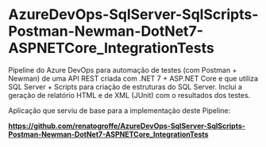 # AzureDevOps-SqlServer-SqlScripts-Postman-Newman-DotNet7-ASPNETCore_IntegrationTests
Pipeline do Azure DevOps para automação de testes (com Postman + Newman) de uma API REST criada com .NET 7 + ASP.NET Core e que utiliza SQL Server + Scripts para criação de estruturas do SQL Server. Inclui a geração de relatório HTML e de XML (JUnit) com o resultados dos testes.

Aplicação que serviu de base para a implementação deste Pipeline:

**https://github.com/renatogroffe/AzureDevOps-SqlServer-SqlScripts-Postman-Newman-DotNet7-ASPNETCore_IntegrationTests**